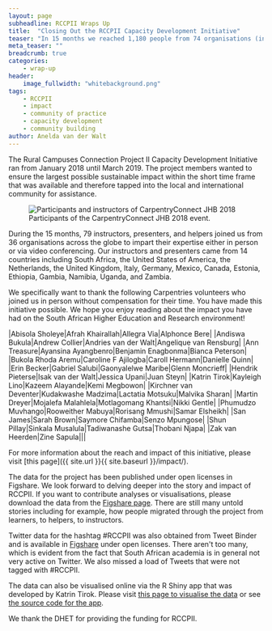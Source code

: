 ```yaml
---
layout: page
subheadline: RCCPII Wraps Up
title:  "Closing Out the RCCPII Capacity Development Initiative"
teaser: "In 15 months we reached 1,180 people from 74 organisations (including 25 out of 26 publicly funded universities) and 17 countries."
meta_teaser: ""
breadcrumb: true
categories:
    - wrap-up
header:
    image_fullwidth: "whitebackground.png"
tags:
    - RCCPII
    - impact
    - community of practice
    - capacity development
    - community building
author: Anelda van der Walt
---
```


The Rural Campuses Connection Project II Capacity Development Initiative ran from January 2018 until March 2019.
The project members wanted to ensure the largest possible sustainable impact within the short time frame that was available and therefore tapped into the local and international community for assistance.

<figure class="image"><img src="{{ site.url }}{{ site.baseurl }}/images/carpentryconnectjhb.JPG" alt="Participants and instructors of CarpentryConnect JHB 2018"><figcaption>Participants of the CarpentryConnect JHB 2018 event.</figcaption></figure>

During the 15 months, 79 instructors, presenters, and helpers joined us from 36 organisations across the globe to impart their expertise either in person or via video conferencing. Our instructors and presenters came from 14 countries including South Africa, the United States of America, the Netherlands, the United Kingdom, Italy, Germany, Mexico, Canada, Estonia, Ethiopia, Gambia, Namibia, Uganda, and Zambia.

We specifically want to thank the following Carpentries volunteers who joined us in person without compensation for their time. You have made this initiative possible. We hope you enjoy reading about the impact you have had on the South African Higher Education and Research environment!

|Abisola Sholeye|Afrah Khairallah|Allegra Via|Alphonce Bere|
|Andiswa Bukula|Andrew Collier|Andries van der Walt|Angelique van Rensburg|
|Ann Treasure|Ayansina Ayangbenro|Benjamin Enagbonma|Bianca Peterson|
|Bukola Rhoda Aremu|Caroline F Ajilogba|Caroll Hermann|Danielle Quinn|
|Erin Becker|Gabriel Salubi|Gaonyalelwe Maribe|Glenn Moncrieff|
|Hendrik Pieterse|Isak van der Walt|Jessica Upani|Juan Steyn|
|Katrin Tirok|Kayleigh Lino|Kazeem Alayande|Kemi Megbowon|
|Kirchner van Deventer|Kudakwashe Madzima|Lactatia Motsuku|Malvika Sharan|
|Martin Dreyer|Mojalefa Malahlela|Motlagomang Khantsi|Nikki Gentle|
|Phumudzo Muvhango|Rooweither Mabuya|Rorisang Mmushi|Samar Elsheikh|
|San James|Sarah Brown|Saymore Chifamba|Senzo Mpungose|
|Shun Pillay|Sinkala Musalula|Tadiwanashe Gutsa|Thobani Njapa|
|Zak van Heerden|Zine Sapula|||

For more information about the reach and impact of this initiative, please visit [this page]({{ site.url }}{{ site.baseurl }}/impact/).

The data for the project has been published under open licenses in Figshare. We look forward to delving deeper into the story and impact of RCCPII. If you want to contribute analyses or visualisations, please download the data from the [Figshare page](https://figshare.com/articles/RCCPII_Data/7928480). There are still many untold stories including for example, how people migrated through the project from learners, to helpers, to instructors.

Twitter data for the hashtag #RCCPII was also obtained from Tweet Binder and is available in [Figshare](https://figshare.com/articles/RCCPII_Tweets/7938035) under open licenses. There aren't too many, which is evident from the fact that South African academia is in general not very active on Twitter. We also missed a load of Tweets that were not tagged with #RCCPII.

The data can also be visualised online via the R Shiny app that was developed by Katrin Tirok. Please visit [this page to visualise the data](https://tenet-rccpii.github.io/rccpii-2018/impact/visualise/) or see [the source code for the app](https://github.com/katrintirok/rccpii-shinyapp).

We thank the DHET for providing the funding for RCCPII.
